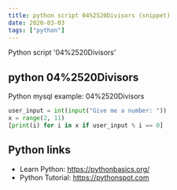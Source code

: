 ```yaml
---
title: python script 04%2520Divisors (snippet)
date: 2020-03-03
tags: ["python"]
---
```

Python script '04%2520Divisors'


## python 04%2520Divisors

Python mysql example: 04%2520Divisors

```python
user_input = int(input("Give me a number: "))
x = range(2, 11)
[print(i) for i in x if user_input % i == 0]

```

## Python links

- Learn Python: https://pythonbasics.org/
- Python Tutorial: https://pythonspot.com

